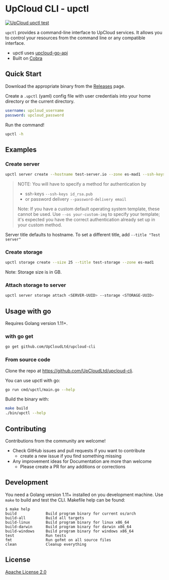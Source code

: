 # UpCloud CLI - upctl

[![UpCloud upctl test](https://github.com/UpCloudLtd/upctl/actions/workflows/test.yml/badge.svg)](https://github.com/UpCloudLtd/upctl/actions/workflows/test.yml)

`upctl` provides a command-line interface to UpCloud services. It allows you to control your resources from the command line or any compatible interface.

* upctl uses [upcloud-go-api](https://github.com/UpCloudLtd/upcloud-go-api)
* Built on [Cobra](https://cobra.dev)

## Quick Start

Download the appropriate binary from the [Releases](https://github.com/UpCloudLtd/upcloud-cli/releases) page.

Create a `.upctl` (yaml) config file with user credentials into your home directory or the current directory.

``` yaml
username: upcloud_username
password: upcloud_password
```

Run the command!

``` bash
upctl -h
```

## Examples

### Create server

``` bash
upctl server create --hostname test-server.io --zone es-mad1 --ssh-keys id_rsa.pub
```

> NOTE: You will have to specify a method for authentication by
>
> * ssh-keys `--ssh-keys id_rsa.pub`
> * or password delivery `--password-delivery email`
>
> Note: If you have a custom default operating system template, these cannot be used. Use `--os your-custom-img` to specify your template; it's expected you have the correct authentication already set up in your custom method. 

Server title defaults to hostname. To set a different title, add `--title "Test server"`

### Create storage

``` bash
upctl storage create --size 25 --title test-storage --zone es-mad1
```

Note: Storage size is in GB.

### Attach storage to server

``` bash
upctl server storage attach <SERVER-UUID> --storage <STORAGE-UUID> 
```

## Usage with go 

Requires Golang version 1.11+.

### with go get

``` bash
go get github.com/UpCloudLtd/upcloud-cli
```

### From source code

Clone the repo at https://github.com/UpCloudLtd/upcloud-cli.

You can use upctl with go:

``` bash
go run cmd/upctl/main.go --help
```

Build the binary with:

``` bash
make build
./bin/upctl --help
```

## Contributing

Contributions from the community are welcome!

* Check GitHub issues and pull requests if you want to contribute
  * create a new issue if you find something missing
* Any improvement ideas for Documentation are more than welcome
  * Please create a PR for any additions or corrections

## Development

You need a Golang version 1.11+ installed on you development machine.
Use `make` to build and test the CLI. Makefile help can be found:
```
$ make help
build             Build program binary for current os/arch
build-all         Build all targets
build-linux       Build program binary for linux x86_64
build-darwin      Build program binary for darwin x86_64
build-windows     Build program binary for windows x86_64
test              Run tests
fmt               Run gofmt on all source files
clean             Cleanup everything
```

## License

[Apache License 2.0](LICENSE)

